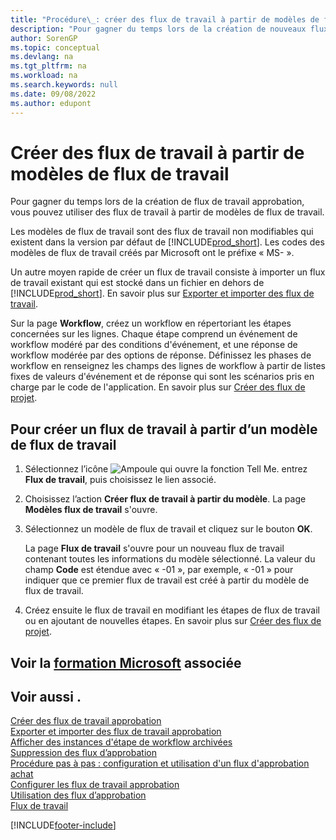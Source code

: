 ```yaml
---
title: "Procédure\_: créer des flux de travail à partir de modèles de flux de travail"
description: "Pour gagner du temps lors de la création de nouveaux flux de travail approbation, vous pouvez créer des flux de travail non modifiables à partir de modèles de flux de travail avec pour préfixe «\_MS-\_»."
author: SorenGP
ms.topic: conceptual
ms.devlang: na
ms.tgt_pltfrm: na
ms.workload: na
ms.search.keywords: null
ms.date: 09/08/2022
ms.author: edupont
---
```

# <a name="create-workflows-from-workflow-templates"></a><a name="create-workflows-from-workflow-templates"></a><a name="create-workflows-from-workflow-templates"></a>Créer des flux de travail à partir de modèles de flux de travail

Pour gagner du temps lors de la création de flux de travail approbation, vous pouvez utiliser des flux de travail à partir de modèles de flux de travail.  

Les modèles de flux de travail sont des flux de travail non modifiables qui existent dans la version par défaut de [!INCLUDE[prod_short](includes/prod_short.md)]. Les codes des modèles de flux de travail créés par Microsoft ont le préfixe « MS- ».  

Un autre moyen rapide de créer un flux de travail consiste à importer un flux de travail existant qui est stocké dans un fichier en dehors de [!INCLUDE[prod_short](includes/prod_short.md)]. En savoir plus sur [Exporter et importer des flux de travail](across-how-to-export-and-import-workflows.md).  

Sur la page **Workflow**, créez un workflow en répertoriant les étapes concernées sur les lignes. Chaque étape comprend un événement de workflow modéré par des conditions d'événement, et une réponse de workflow modérée par des options de réponse. Définissez les phases de workflow en renseignez les champs des lignes de workflow à partir de listes fixes de valeurs d'événement et de réponse qui sont les scénarios pris en charge par le code de l'application. En savoir plus sur [Créer des flux de projet](across-how-to-create-workflows.md).  

## <a name="to-create-a-workflow-from-a-workflow-template"></a><a name="to-create-a-workflow-from-a-workflow-template"></a><a name="to-create-a-workflow-from-a-workflow-template"></a>Pour créer un flux de travail à partir d’un modèle de flux de travail

1. Sélectionnez l’icône ![Ampoule qui ouvre la fonction Tell Me.](media/ui-search/search_small.png "Dites-moi ce que vous voulez faire") entrez **Flux de travail**, puis choisissez le lien associé.  
2. Choisissez l’action **Créer flux de travail à partir du modèle**. La page **Modèles flux de travail** s'ouvre.  
3. Sélectionnez un modèle de flux de travail et cliquez sur le bouton **OK**.  

   La page **Flux de travail** s'ouvre pour un nouveau flux de travail contenant toutes les informations du modèle sélectionné. La valeur du champ **Code** est étendue avec « -01 », par exemple, « -01 » pour indiquer que ce premier flux de travail est créé à partir du modèle de flux de travail.  
4. Créez ensuite le flux de travail en modifiant les étapes de flux de travail ou en ajoutant de nouvelles étapes. En savoir plus sur [Créer des flux de projet](across-how-to-create-workflows.md).  

## <a name="see-related-microsoft-training"></a><a name="see-related-microsoft-training"></a><a name="see-related-microsoft-training"></a>Voir la [formation Microsoft](/training/modules/create-workflows/) associée

## <a name="see-also"></a><a name="see-also"></a><a name="see-also"></a>Voir aussi .

[Créer des flux de travail approbation](across-how-to-create-workflows.md)  
[Exporter et importer des flux de travail approbation](across-how-to-export-and-import-workflows.md)  
[Afficher des instances d'étape de workflow archivées](across-how-to-view-archived-workflow-step-instances.md)  
[Suppression des flux d’approbation](across-how-to-delete-workflows.md)  
[Procédure pas à pas : configuration et utilisation d'un flux d'approbation achat](walkthrough-setting-up-and-using-a-purchase-approval-workflow.md)  
[Configurer les flux de travail approbation](across-set-up-workflows.md)  
[Utilisation des flux d’approbation](across-use-workflows.md)  
[Flux de travail](across-workflow.md)  


[!INCLUDE[footer-include](includes/footer-banner.md)]
